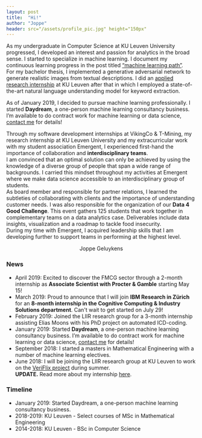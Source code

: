 ```yaml
---
layout: post
title:  "Hi!"
author: "Joppe"
header: src="/assets/profile_pic.jpg" height="150px"
---
```


<div class="post-intro">
<p>
As my undergraduate in Computer Science at KU Leuven University progressed, I developed an interest and passion for analytics in the broad sense. I started to specialize in machine learning. I document my continuous learning progress in the post titled <a href="/machine-learning-path">“machine learning path”</a>.<br/> 
For my bachelor thesis, I implemented a generative adversarial network to generate realistic images from textual descriptions. I did an <a href="/research-internship-summer2018">applied research internship</a> at KU Leuven after that in which I employed a state-of-the-art natural language understanding model for keyword extraction.
</p>
<p>
As of January 2019, I decided to pursue machine learning professionally. I started <b>Daydream</b>, a one-person machine learning consultancy business. I’m available to do contract work for machine learning or data science, <a href="m&#97;il&#116;o&#58;&#106;opp%65&#64;%&#55;&#50;&#118;r%69%65&#46;%63&#111;m">contact me</a> for details!
</p>
<p>
Through my software development internships at VikingCo & T-Mining, my research internship at KU Leuven University and my extracurricular work with my student association Emergent, I experienced first-hand the importance of collaboration and <b>interdisciplinary teams</b>.<br/>
I am convinced that an optimal solution can only be achieved by using the knowledge of a diverse group of people that span a wide range of backgrounds. I carried this mindset throughout my activities at Emergent where we make data science accessible to an interdisciplinary group of students.<br/>
As board member and responsible for partner relations, I learned the subtleties of collaborating with clients and the importance of understanding customer needs. I was also responsible for the organization of our <b>Data 4 Good Challenge</b>. This event gathers 125 students that work together in complementary teams on a data analytics case. Deliverables include data insights, visualization and a roadmap to tackle food insecurity. <br/>
During my time with Emergent, I acquired leadership skills that I am developing further to support teams in performing at the highest level.
</p>
<p style="text-align: center;">Joppe Geluykens</p>
</div>

<div class="post-line"></div>

<h3>News</h3>
<ul>
  <li>April 2019: Excited to discover the FMCG sector through a 2-month internship as <b>Associate Scientist with Procter & Gamble</b> starting May 15!</li>
  <li>March 2019: Proud to announce that I will join <b>IBM Research in Zürich</b> for an <b>8-month internship in the Cognitive Computing & Industry Solutions department</b>. Can't wait to get started on July 29!</li>
  <li>February 2019: Joined the LIIR research group for a 3-month internship assisting Elias Moons with his PhD project on automated ICD-coding.</li>
  <li>January 2019: Started <b>Daydream</b>, a one-person machine learning consultancy business. I’m available to do contract work for machine learning or data science, <a href="m&#97;il&#116;o&#58;&#106;opp%65&#64;%&#55;&#50;&#118;r%69%65&#46;%63&#111;m">contact me</a> for details!</li>
  <li>September 2018: I started a masters in Mathematical Engineering with a number of machine learning electives.</li>
  <li>
   June 2018: I will be joining the LIIR research group at KU Leuven to work on the <a href="https://newsinitiative.withgoogle.com/dnifund/dni-projects/veriflix-intelligently-managing-user-generated-content-round-4/">VeriFlix project</a> during summer.<br/>
   <b>UPDATE.</b> Read more about my internship <a href="/research-internship-summer2018">here</a>.
  </li>
</ul>

<h3>Timeline</h3>
<ul>
  <li>January 2019: Started Daydream, a one-person machine learning consultancy business.</li> 
  <li>2018-2019: KU Leuven - Select courses of MSc in Mathematical Engineering</li>
  <li>2014-2018: KU Leuven - BSc in Computer Science</li>
</ul>

